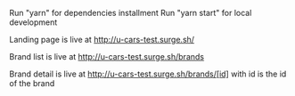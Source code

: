 Run "yarn" for dependencies installment
Run "yarn start" for local development

Landing page is live at http://u-cars-test.surge.sh/

Brand list is live at http://u-cars-test.surge.sh/brands

Brand detail is live at http://u-cars-test.surge.sh/brands/[id] with id is the id of the brand
